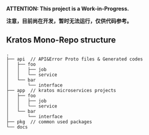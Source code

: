 **ATTENTION: This project is a Work-in-Progress.**

**注意，目前尚在开发，暂时无法运行，仅供代码参考。**

## Kratos Mono-Repo structure
```
.
├── api  // API&Error Proto files & Generated codes
│   ├── foo
│   │   ├── job
│   │   └── service
│   └── bar
│       └── interface
├── app  // kratos microservices projects
│   ├── foo
│   │   ├── job
│   │   └── service
│   └── bar
│       └── interface
├── pkg  // common used packages
└── docs

```
